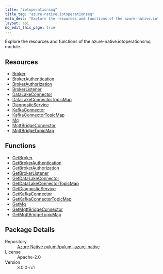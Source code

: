 ```yaml
---
title: "iotoperationsmq"
title_tag: "azure-native.iotoperationsmq"
meta_desc: "Explore the resources and functions of the azure-native.iotoperationsmq module."
layout: api
no_edit_this_page: true
---
```


<!-- WARNING: this file was generated by Pulumi Docs Generator. -->
<!-- Do not edit by hand unless you're certain you know what you are doing! -->

Explore the resources and functions of the azure-native.iotoperationsmq module.

<h2 id="resources">Resources</h2>
<ul class="api">
    <li><a href="broker/" title="Broker">Broker</a></li>
    <li><a href="brokerauthentication/" title="BrokerAuthentication">BrokerAuthentication</a></li>
    <li><a href="brokerauthorization/" title="BrokerAuthorization">BrokerAuthorization</a></li>
    <li><a href="brokerlistener/" title="BrokerListener">BrokerListener</a></li>
    <li><a href="datalakeconnector/" title="DataLakeConnector">DataLakeConnector</a></li>
    <li><a href="datalakeconnectortopicmap/" title="DataLakeConnectorTopicMap">DataLakeConnectorTopicMap</a></li>
    <li><a href="diagnosticservice/" title="DiagnosticService">DiagnosticService</a></li>
    <li><a href="kafkaconnector/" title="KafkaConnector">KafkaConnector</a></li>
    <li><a href="kafkaconnectortopicmap/" title="KafkaConnectorTopicMap">KafkaConnectorTopicMap</a></li>
    <li><a href="mq/" title="Mq">Mq</a></li>
    <li><a href="mqttbridgeconnector/" title="MqttBridgeConnector">MqttBridgeConnector</a></li>
    <li><a href="mqttbridgetopicmap/" title="MqttBridgeTopicMap">MqttBridgeTopicMap</a></li>
</ul>

<h2 id="functions">Functions</h2>
<ul class="api">
    <li><a href="getbroker/" title="GetBroker">GetBroker</a></li>
    <li><a href="getbrokerauthentication/" title="GetBrokerAuthentication">GetBrokerAuthentication</a></li>
    <li><a href="getbrokerauthorization/" title="GetBrokerAuthorization">GetBrokerAuthorization</a></li>
    <li><a href="getbrokerlistener/" title="GetBrokerListener">GetBrokerListener</a></li>
    <li><a href="getdatalakeconnector/" title="GetDataLakeConnector">GetDataLakeConnector</a></li>
    <li><a href="getdatalakeconnectortopicmap/" title="GetDataLakeConnectorTopicMap">GetDataLakeConnectorTopicMap</a></li>
    <li><a href="getdiagnosticservice/" title="GetDiagnosticService">GetDiagnosticService</a></li>
    <li><a href="getkafkaconnector/" title="GetKafkaConnector">GetKafkaConnector</a></li>
    <li><a href="getkafkaconnectortopicmap/" title="GetKafkaConnectorTopicMap">GetKafkaConnectorTopicMap</a></li>
    <li><a href="getmq/" title="GetMq">GetMq</a></li>
    <li><a href="getmqttbridgeconnector/" title="GetMqttBridgeConnector">GetMqttBridgeConnector</a></li>
    <li><a href="getmqttbridgetopicmap/" title="GetMqttBridgeTopicMap">GetMqttBridgeTopicMap</a></li>
</ul>

<h2 id="package-details">Package Details</h2>
<dl class="package-details">
	<dt>Repository</dt>
	<dd><a href="https://github.com/pulumi/pulumi-azure-native">Azure Native pulumi/pulumi-azure-native</a></dd>
	<dt>License</dt>
	<dd>Apache-2.0</dd>
	<dt>Version</dt>
	<dd>3.0.0-rc1</dd>
</dl>

